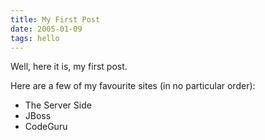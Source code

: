 ```yaml
---
title: My First Post
date: 2005-01-09
tags: hello
---
```


Well, here it is, my first post.

Here are a few of my favourite sites (in no particular order):

- The Server Side
- JBoss
- CodeGuru
